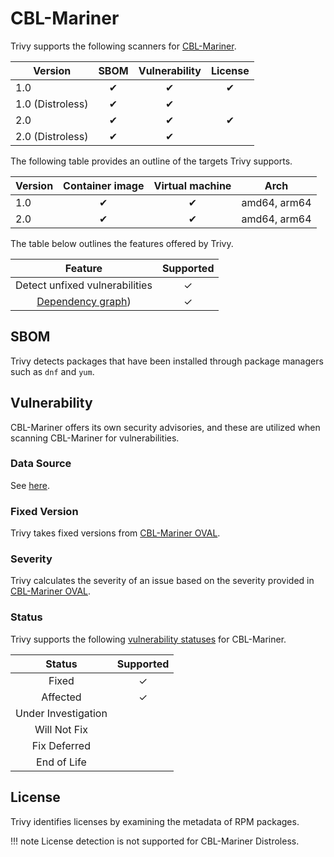 # CBL-Mariner
Trivy supports the following scanners for [CBL-Mariner][cbl-mariner].

| Version          | SBOM  | Vulnerability | License |
| ---------------- | :---: | :-----------: | :-----: |
| 1.0              |   ✔   |       ✔       |    ✔    |
| 1.0 (Distroless) |   ✔   |       ✔       |         |
| 2.0              |   ✔   |       ✔       |    ✔    |
| 2.0 (Distroless) |   ✔   |       ✔       |         |


The following table provides an outline of the targets Trivy supports.

| Version | Container image | Virtual machine |     Arch     |
| ------- | :-------------: | :-------------: | :----------: |
| 1.0     |        ✔        |        ✔        | amd64, arm64 |
| 2.0     |        ✔        |        ✔        | amd64, arm64 |

The table below outlines the features offered by Trivy.

|                Feature                | Supported |
| :-----------------------------------: | :-------: |
|    Detect unfixed vulnerabilities     |     ✓     |
| [Dependency graph][dependench-graph]) |     ✓     |

## SBOM
Trivy detects packages that have been installed through package managers such as `dnf` and `yum`.

## Vulnerability
CBL-Mariner offers its own security advisories, and these are utilized when scanning CBL-Mariner for vulnerabilities.

### Data Source
See [here](../../scanner/vulnerability/os#data-sources).

### Fixed Version
Trivy takes fixed versions from [CBL-Mariner OVAL][oval].

### Severity
Trivy calculates the severity of an issue based on the severity provided in [CBL-Mariner OVAL][oval].

### Status
Trivy supports the following [vulnerability statuses] for CBL-Mariner.

|       Status        | Supported |
| :-----------------: | :-------: |
|        Fixed        |     ✓     |
|      Affected       |     ✓     |
| Under Investigation |           |
|    Will Not Fix     |           |
|    Fix Deferred     |           |
|     End of Life     |           |


## License
Trivy identifies licenses by examining the metadata of RPM packages.

!!! note
    License detection is not supported for CBL-Mariner Distroless.


[dependench-graph]: ../../configuration/reporting.md#show-origins-of-vulnerable-dependencies
[cbl-mariner]: https://github.com/microsoft/CBL-Mariner

[oval]: https://github.com/microsoft/CBL-MarinerVulnerabilityData/

[vulnerability statuses]: ../../configuration/filtering.md#by-status
